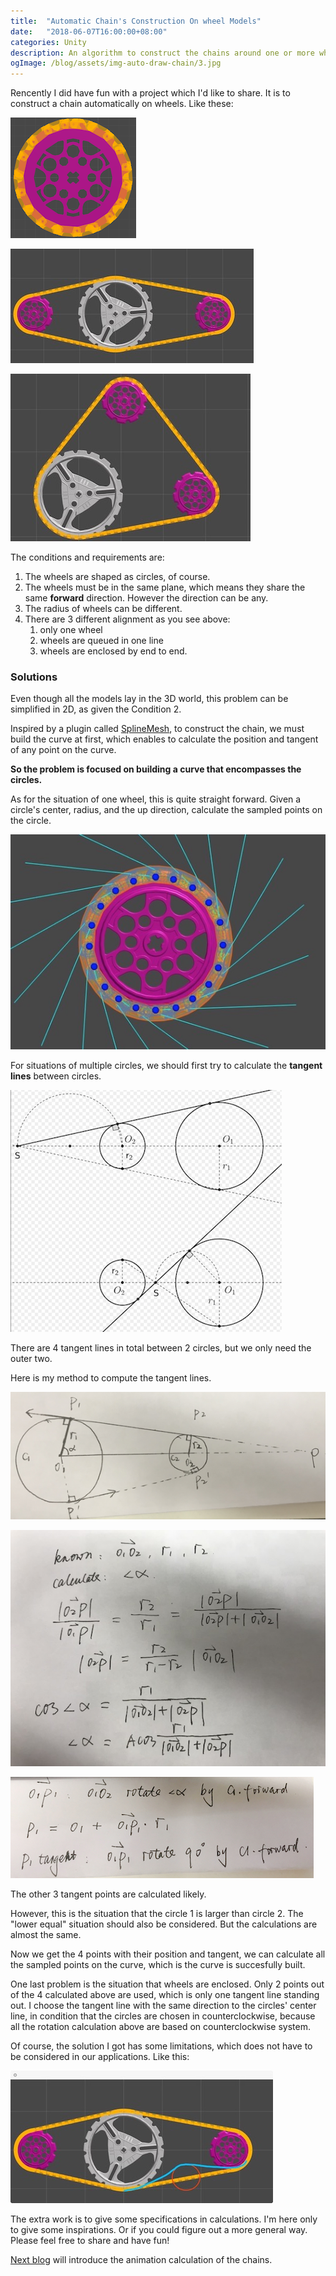 ```yaml
---
title:  "Automatic Chain's Construction On wheel Models"
date:   "2018-06-07T16:00:00+08:00"
categories: Unity
description: An algorithm to construct the chains around one or more wheels from the very basic small parts in Unity.
ogImage: /blog/assets/img-auto-draw-chain/3.jpg
---
```




Rencently I did have fun with a project which I'd like to share. It is to construct a chain automatically on wheels. Like these:

![](/blog/assets/img-auto-draw-chain/1.png)

![](/blog/assets/img-auto-draw-chain/2.jpg)

![](/blog/assets/img-auto-draw-chain/3.jpg)



The conditions and requirements are:

1. The wheels are shaped as circles, of course. 
2. The wheels must be in the same plane, which means they share the same **forward** direction. However the direction can be any.
3. The radius of wheels can be different.
4. There are 3 different alignment as you see above: 
   1. only one wheel
   2. wheels are queued in one line
   3. wheels are enclosed by end to end.



### Solutions

Even though all the models lay in the 3D world, this problem can be simplified in 2D, as given the Condition 2.

Inspired by a plugin called [SplineMesh](https://assetstore.unity.com/packages/tools/modeling/splinemesh-104989), to construct the chain, we must build the curve at first, which enables to calculate the position and tangent of any point on the curve.

**So the problem is focused on building a curve that encompasses the circles.**

As for the situation of one wheel, this is quite straight forward. Given a circle's center, radius, and the up direction, calculate the sampled points on the circle.

![](/blog/assets/img-auto-draw-chain/4.jpg)

For situations of multiple circles, we should first try to calculate the **tangent lines** between circles.

![](/blog/assets/img-auto-draw-chain/5.png)

There are 4 tangent lines in total between 2 circles, but we only need the outer two.

Here is my method to compute the tangent lines.

![](/blog/assets/img-auto-draw-chain/6.png)

![](/blog/assets/img-auto-draw-chain/7.jpg)

![](/blog/assets/img-auto-draw-chain/8.jpg)

The other 3 tangent points are calculated likely.

However, this is the situation that the circle 1 is larger than circle 2. The "lower equal" situation should also be considered. But the calculations are almost the same.

Now we get the 4 points with their position and tangent, we can calculate all the sampled points on the curve, which is the curve is succesfully built.



One last problem is the situation that wheels are enclosed. Only 2 points out of the 4 calculated above are used, which is only one tangent line standing out. I choose the tangent line with the same direction to the circles' center line, in condition that the circles are chosen in counterclockwise, because all the rotation calculation above are based on counterclockwise system. 



Of course, the solution I got has some limitations, which does not have to be considered in our applications. Like this:

![](/blog/assets/img-auto-draw-chain/9.jpg)

The extra work is to give some specifications in calculations. I'm here only to give some inspirations. Or if you could figure out a more general way.  Please feel free to share and have fun!



[Next blog]({%POST_URL%}/2018-6-10-chain-animation-on-wheels) will introduce the animation calculation of the chains.